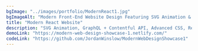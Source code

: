 ```yaml
---
bgImage: "../images/portfolio/ModernReact1.jpg"
bgImageAlt: "Modern Front-End Website Design Featuring SVG Animation & Scroll-Handlers"
title: "Modern React Website"
description: "SVG Animation, GraphQL + Contentful API, Advanced CSS, Responsive Design & Image Optimization."
demoLink: "https://modern-web-design-showcase-1.netlify.com/"
codeLink: "https://github.com/JordanWinslow/ModernWebDesignShowcase1"
---
```

